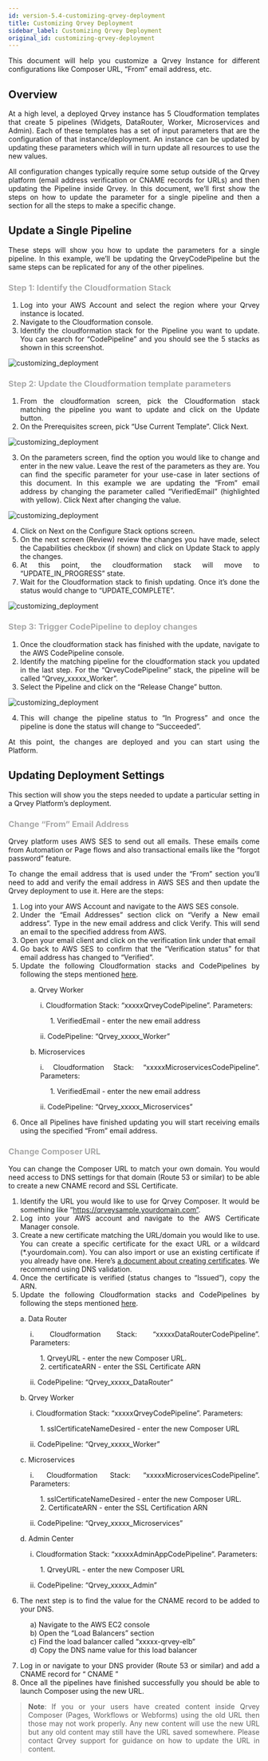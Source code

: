 ```yaml
---
id: version-5.4-customizing-qrvey-deployment
title: Customizing Qrvey Deployment
sidebar_label: Customizing Qrvey Deployment
original_id: customizing-qrvey-deployment
---
```


<div style="text-align: justify">

This document will help you customize a Qrvey Instance for different configurations like Composer URL, “From” email address, etc. 

## Overview 
At a high level, a deployed Qrvey instance has 5 Cloudformation templates that create 5 pipelines (Widgets, DataRouter, Worker, Microservices and Admin). Each of these templates has a set of input parameters that are the configuration of that instance/deployment. An instance can be updated by updating these parameters which will in turn update all resources to use the new values.

All configuration changes typically require some setup outside of the Qrvey platform (email address verification or CNAME records for URLs) and then updating the Pipeline inside Qrvey. In this document, we’ll first show the steps on how to update the parameter for a single pipeline and then a section for all the steps to make a specific change.

## Update a Single Pipeline
These steps will show you how to update the parameters for a single pipeline. In this example, we’ll be updating the QrveyCodePipeline but the same steps can be replicated for any of the other pipelines.

<h3 style="color:#a9a9a9"> Step 1: Identify the Cloudformation Stack </h3>

1. Log into your AWS Account and select the region where your Qrvey instance is located.
2. Navigate to the Cloudformation console.
3. Identify the cloudformation stack for the Pipeline you want to update. You can search for “CodePipeline” and you should see the 5 stacks as shown in this screenshot.

![customizing_deployment](https://s3.amazonaws.com/cdn.qrvey.com/documentation_assets/get-started/customizing-qrvey-deployment/cqd_1.png#thumbnail)

<h3 style="color:#a9a9a9"> Step 2: Update the Cloudformation template parameters </h3>

1. From the cloudformation screen, pick the Cloudformation stack matching the pipeline you want to update and click on the Update button.
2. On the Prerequisites screen, pick “Use Current Template”. Click Next.

![customizing_deployment](https://s3.amazonaws.com/cdn.qrvey.com/documentation_assets/get-started/customizing-qrvey-deployment/cqd_2.png#thumbnail)

3. On the parameters screen, find the option you would like to change and enter in the new value. Leave the rest of the parameters as they are. You can find the specific parameter for your use-case in later sections of this document. In this example we are updating the “From” email address by changing the parameter called “VerifiedEmail” (highlighted with yellow). Click Next after changing the value.

![customizing_deployment](https://s3.amazonaws.com/cdn.qrvey.com/documentation_assets/get-started/customizing-qrvey-deployment/cqd_3.png#thumbnail)

4. Click on Next on the Configure Stack options screen.
5. On the next screen (Review) review the changes you have made, select the Capabilities checkbox (if shown) and click on Update Stack to apply the changes.
6. At this point, the cloudformation stack will move to “UPDATE_IN_PROGRESS” state.
7. Wait for the Cloudformation stack to finish updating. Once it’s done the status would change to “UPDATE_COMPLETE”.

![customizing_deployment](https://s3.amazonaws.com/cdn.qrvey.com/documentation_assets/get-started/customizing-qrvey-deployment/cqd_4.png#thumbnail)
<h3 style="color:#a9a9a9"> Step 3: Trigger CodePipeline to deploy changes</h3>

1. Once the cloudformation stack has finished with the update, navigate to the AWS CodePipeline console.
2. Identify the matching pipeline for the cloudformation stack you updated in the last step. For the “QrveyCodePipeline” stack, the pipeline will be called “Qrvey_xxxxx_Worker”.
3. Select the Pipeline and click on the “Release Change” button.

![customizing_deployment](https://s3.amazonaws.com/cdn.qrvey.com/documentation_assets/get-started/customizing-qrvey-deployment/cqd_5.png#thumbnail)

4. This will change the pipeline status to “In Progress” and once the pipeline is done the status will change to “Succeeded”. 

At this point, the changes are deployed and you can start using the Platform.

## Updating Deployment Settings
This section will show you the steps needed to update a particular setting in a Qrvey Platform’s deployment.

<h3 style="color:#a9a9a9"> Change “From” Email Address </h3>
Qrvey platform uses AWS SES to send out all emails. These emails come from Automation or Page flows and also transactional emails like the “forgot password” feature. 

To change the email address that is used under the “From” section you’ll need to add and verify the email address in AWS SES and then update the Qrvey deployment to use it. Here are the steps:

1. Log into your AWS Account and navigate to the AWS SES console.
2. Under the “Email Addresses” section click on “Verify a New email address”. Type in the new email address and click Verify. This will send an email to the specified address from AWS.
3. Open your email client and click on the verification link under that email
4. Go back to AWS SES to confirm that the “Verification status” for that email address has changed to “Verified”.
5. Update the following Cloudformation stacks and CodePipelines by following the steps mentioned <a href="#update-a-single-pipeline"> here</a>.


<ul style="list-style: none; margin-left:20px;">
<li>a. Qrvey Worker</li></ul>
<ul style="list-style: none; margin-left:40px;">
<li> i. Cloudformation Stack: “xxxxxQrveyCodePipeline”. Parameters:</li></ul>
<ul style="list-style: none; margin-left:60px;">
1. VerifiedEmail - enter the new email address </li></ul>
<ul style="list-style: none; margin-left:40px;">
<li> ii. CodePipeline: “Qrvey_xxxxx_Worker”</li></ul>

<ul style="list-style: none; margin-left:20px;">
<li>b. Microservices</li></ul>
<ul style="list-style: none; margin-left:40px;">
<li>i. Cloudformation Stack: “xxxxxMicroservicesCodePipeline”.
Parameters:</li></ul>
<ul style="list-style: none; margin-left:60px;">
1. VerifiedEmail - enter the new email address </li></ul>
<ul style="list-style: none; margin-left:40px;">
<li>  ii. CodePipeline: “Qrvey_xxxxx_Microservices”
</li>
</ul>

6. Once all Pipelines have finished updating you will start receiving emails using the specified “From” email address.

<h3 style="color:#a9a9a9">Change Composer URL</h3>
You can change the Composer URL to match your own domain. You would need access to DNS settings for that domain (Route 53 or similar) to be able to create a new CNAME record and SSL Certificate.

1. Identify the URL you would like to use for Qrvey Composer. It would be something like “https://qrveysample.yourdomain.com”.
2. Log into your AWS account and navigate to the AWS Certificate Manager console.
3. Create a new certificate matching the URL/domain you would like to use. You can create a specific certificate for the exact URL or a wildcard (*.yourdomain.com). You can also import or use an existing certificate if you already have one. Here’s <a href="https://docs.aws.amazon.com/acm/latest/userguide/gs-acm-request-public.html">a document about creating certificates</a>. We recommend using DNS validation.
4. Once the certificate is verified (status changes to “Issued”), copy the ARN.
5. Update the following Cloudformation stacks and CodePipelines by following the steps mentioned <a href="#update-a-single-pipeline"> here</a>.



<ul style="list-style: none;">
<li>a. Data Router</li>
</ul>
<ul style="list-style: none; margin-left:20px;">
<li>  i. Cloudformation Stack: “xxxxxDataRouterCodePipeline”. Parameters:</li></ul>
<ul style="list-style: none; margin-left:40px;">
1. QrveyURL - enter the new Composer URL.<br>
2. certificateARN - enter the SSL Certificate ARN
</li></ul>
<ul style="list-style: none; margin-left:20px;">
<li> ii. CodePipeline: “Qrvey_xxxxx_DataRouter”</li>
</ul>

<ul style="list-style: none;">
<li>b. Qrvey Worker<br></li>
</ul>
<ul style="list-style: none; margin-left:20px;">
<li>  i. Cloudformation Stack: “xxxxxQrveyCodePipeline”. Parameters:
</ul>
<ul style="list-style: none; margin-left:40px;"><li>
1. sslCertificateNameDesired - enter the new Composer URL</li></ul>
<ul style="list-style: none; margin-left:20px;">
<li>  ii. CodePipeline: “Qrvey_xxxxx_Worker”
</li>
</ul>


<ul style="list-style: none;">
<li>c. Microservices<br></li>
</ul>
<ul style="list-style: none; margin-left:20px;">
<li>  i. Cloudformation Stack: “xxxxxMicroservicesCodePipeline”. 
Parameters:</ul>
<ul style="list-style: none; margin-left:40px;"><li>
1. sslCertificateNameDesired - enter the new Composer URL. <br>
2. CertificateARN - enter the SSL Certification ARN</li></ul>
<ul style="list-style: none; margin-left:20px;">
<li>ii. CodePipeline: “Qrvey_xxxxx_Microservices”</li>
</ul>

<ul style="list-style: none;">
<li>d. Admin Center<br></li>
</ul>
<ul style="list-style: none; margin-left:20px;">
<li>  i. Cloudformation Stack: “xxxxxAdminAppCodePipeline”. Parameters:</ul>
<ul style="list-style: none; margin-left:40px;"><li>
1. QrveyURL - enter the new Composer URL</li></ul>
<ul style="list-style: none; margin-left:20px;">
<li>  ii. CodePipeline: “Qrvey_xxxxx_Admin”
</li>
</ul>

6. The next step is to find the value for the CNAME record to be added to your DNS.
<ul style="list-style: none; margin-left:20px;">
<li>  a) Navigate to the AWS EC2 console</li>
<li>  b) Open the “Load Balancers” section</li>
<li>  c) Find the load balancer called “xxxxx-qrvey-elb”</li>
<li>  d) Copy the DNS name value for this load balancer</li>
</ul>

7. Log in or navigate to your DNS provider (Route 53 or similar) and add a CNAME record for “<Composer URL>     CNAME    <Load Balancer DNS Name>”
8. Once all the pipelines have finished successfully you should be able to launch Composer using the new URL. 

>**Note**: If you or your users have created content inside Qrvey Composer (Pages, Workflows or Webforms) using the old URL then those may not work properly. Any new content will use the new URL but any old content may still have the URL saved somewhere. Please contact Qrvey support for guidance on how to update the URL in content.
